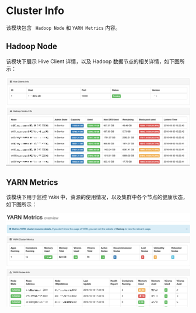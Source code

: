 # Cluster Info

该模块包含 ``` Hadoop Node``` 和 ``` YARN Metrics ``` 内容。

## Hadoop Node
该模块下展示 Hive Client 详情，以及 Hadoop 数据节点的相关详情，如下图所示：

![clients_nodes@2x.png](../res/clients_nodes@2x.png)

## YARN Metrics

该模块下用于监控 ``` YARN ``` 中，资源的使用情况，以及集群中各个节点的健康状态，如下图所示：

![yarn_metrics@2x.png](../res/yarn_metrics@2x.png)
